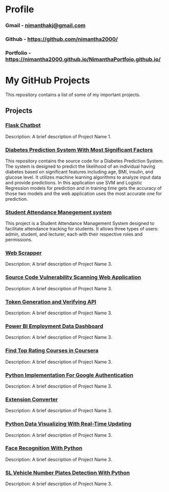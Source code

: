 # Profile
### Gmail - nimanthakj@gmail.com
### Github - https://github.com/nimantha2000/
### Portfolio - https://nimantha2000.github.io/NimanthaPortfoio.github.io/

# My GitHub Projects

This repository contains a list of some of my important projects.

## Projects

### [Flask Chatbot](https://github.com/nimantha2000/Flask-Chatbot-with-ML)
Description: A brief description of Project Name 1.

### [Diabetes Prediction System With Most Significant Factors](https://github.com/nimantha2000/Diabetes_Prediction_system_FYP)
This repository contains the source code for a Diabetes Prediction System. The system is designed to predict the likelihood of an individual having diabetes based on significant features including age, BMI, insulin, and glucose level. It utilizes machine learning algorithms to analyze input data and provide predictions. In this application use SVM and Logistic Regression models for prediction and in training time gets the accuracy of those two models and the web application uses the most accurate one for prediction.
### [Student Attendance Manegement system](https://github.com/nimantha2000/student_attendents_manegement_System)
This project is a Student Attendance Management System designed to facilitate attendance tracking for students. It allows three types of users: admin, student, and lecturer, each with their respective roles and permissions.

### [Web Scrapper](https://github.com/nimantha2000/WebScrapper_UsingPython )
Description: A brief description of Project Name 3.

### [Source Code Vulnerability Scanning Web Application](https://github.com/nimantha2000/source-Code-Vulnerability-scanning-web-application )
Description: A brief description of Project Name 3.

### [Token Generation and Verifying API](https://github.com/nimantha2000/Simpale-Token-Generating-and-Verifying-API)
Description: A brief description of Project Name 3.

### [Power BI Employment Data Dashboard](https://github.com/nimantha2000/PowerBI_EmployeeDataDashboard )
Description: A brief description of Project Name 3.

### [Find Top Rating Courses in Coursera](https://github.com/nimantha2000/Find_Top_Most_Courses_In_Coursera )
Description: A brief description of Project Name 3.

### [Python Implementation For Google Authentication](https://github.com/nimantha2000/Python_Implementation_part_For_Google_Authentication)
Description: A brief description of Project Name 3.

### [Extension Converter](https://github.com/nimantha2000/Extension_Converter)
Description: A brief description of Project Name 3.

### [Python Data Visualizing With Real-Time Updating](https://github.com/nimantha2000/Python_data_visualizing_with_real_time_updating)
Description: A brief description of Project Name 3.


### [Face Recognition With Python](https://github.com/nimantha2000/Face_Recognition_With_Python)
Description: A brief description of Project Name 3.

### [SL Vehicle Number Plates Detection With Python](https://github.com/nimantha2000/SL_Vehical_Number_Plates_Detection_With_Python )
Description: A brief description of Project Name 3.

